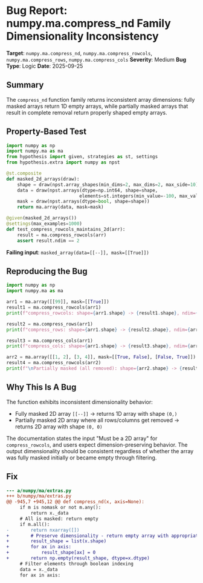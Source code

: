# Bug Report: numpy.ma.compress_nd Family Dimensionality Inconsistency

**Target**: `numpy.ma.compress_nd`, `numpy.ma.compress_rowcols`, `numpy.ma.compress_rows`, `numpy.ma.compress_cols`
**Severity**: Medium
**Bug Type**: Logic
**Date**: 2025-09-25

## Summary

The `compress_nd` function family returns inconsistent array dimensions: fully masked arrays return 1D empty arrays, while partially masked arrays that result in complete removal return properly shaped empty arrays.

## Property-Based Test

```python
import numpy as np
import numpy.ma as ma
from hypothesis import given, strategies as st, settings
from hypothesis.extra import numpy as npst

@st.composite
def masked_2d_arrays(draw):
    shape = draw(npst.array_shapes(min_dims=2, max_dims=2, max_side=10))
    data = draw(npst.arrays(dtype=np.int64, shape=shape,
                           elements=st.integers(min_value=-100, max_value=100)))
    mask = draw(npst.arrays(dtype=bool, shape=shape))
    return ma.array(data, mask=mask)

@given(masked_2d_arrays())
@settings(max_examples=1000)
def test_compress_rowcols_maintains_2d(arr):
    result = ma.compress_rowcols(arr)
    assert result.ndim == 2
```

**Failing input**: `masked_array(data=[[--]], mask=[[True]])`

## Reproducing the Bug

```python
import numpy as np
import numpy.ma as ma

arr1 = ma.array([[99]], mask=[[True]])
result1 = ma.compress_rowcols(arr1)
print(f"compress_rowcols: shape={arr1.shape} -> {result1.shape}, ndim={arr1.ndim} -> {result1.ndim}")

result2 = ma.compress_rows(arr1)
print(f"compress_rows: shape={arr1.shape} -> {result2.shape}, ndim={arr1.ndim} -> {result2.ndim}")

result3 = ma.compress_cols(arr1)
print(f"compress_cols: shape={arr1.shape} -> {result3.shape}, ndim={arr1.ndim} -> {result3.ndim}")

arr2 = ma.array([[1, 2], [3, 4]], mask=[[True, False], [False, True]])
result4 = ma.compress_rowcols(arr2)
print(f"\nPartially masked (all removed): shape={arr2.shape} -> {result4.shape}, ndim={arr2.ndim} -> {result4.ndim}")
```

## Why This Is A Bug

The function exhibits inconsistent dimensionality behavior:
- Fully masked 2D array `[[--]]` → returns 1D array with shape `(0,)`
- Partially masked 2D array where all rows/columns get removed → returns 2D array with shape `(0, 0)`

The documentation states the input "Must be a 2D array" for `compress_rowcols`, and users expect dimension-preserving behavior. The output dimensionality should be consistent regardless of whether the array was fully masked initially or became empty through filtering.

## Fix

```diff
--- a/numpy/ma/extras.py
+++ b/numpy/ma/extras.py
@@ -945,7 +945,12 @@ def compress_nd(x, axis=None):
     if m is nomask or not m.any():
         return x._data
     # All is masked: return empty
     if m.all():
-        return nxarray([])
+        # Preserve dimensionality - return empty array with appropriate shape
+        result_shape = list(x.shape)
+        for ax in axis:
+            result_shape[ax] = 0
+        return np.empty(result_shape, dtype=x.dtype)
     # Filter elements through boolean indexing
     data = x._data
     for ax in axis:
```